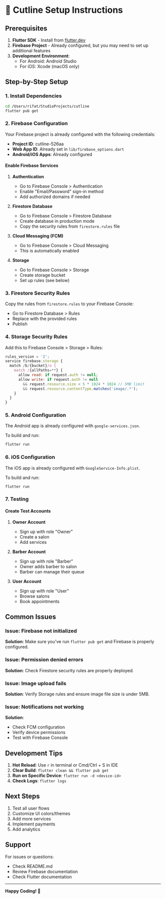 # 🚀 Cutline Setup Instructions

## Prerequisites

1. **Flutter SDK** - Install from [flutter.dev](https://flutter.dev)
2. **Firebase Project** - Already configured, but you may need to set up additional features
3. **Development Environment**:
   - For Android: Android Studio
   - For iOS: Xcode (macOS only)

## Step-by-Step Setup

### 1. Install Dependencies

```bash
cd /Users/rifat/StudioProjects/cutline
flutter pub get
```

### 2. Firebase Configuration

Your Firebase project is already configured with the following credentials:
- **Project ID**: cutline-526aa
- **Web App ID**: Already set in `lib/firebase_options.dart`
- **Android/iOS Apps**: Already configured

#### Enable Firebase Services

1. **Authentication**
   - Go to Firebase Console > Authentication
   - Enable "Email/Password" sign-in method
   - Add authorized domains if needed

2. **Firestore Database**
   - Go to Firebase Console > Firestore Database
   - Create database in production mode
   - Copy the security rules from `firestore.rules` file

3. **Cloud Messaging (FCM)**
   - Go to Firebase Console > Cloud Messaging
   - This is automatically enabled

4. **Storage**
   - Go to Firebase Console > Storage
   - Create storage bucket
   - Set up rules (see below)

### 3. Firestore Security Rules

Copy the rules from `firestore.rules` to your Firebase Console:
- Go to Firestore Database > Rules
- Replace with the provided rules
- Publish

### 4. Storage Security Rules

Add this to Firebase Console > Storage > Rules:

```javascript
rules_version = '2';
service firebase.storage {
  match /b/{bucket}/o {
    match /{allPaths=**} {
      allow read: if request.auth != null;
      allow write: if request.auth != null
        && request.resource.size < 5 * 1024 * 1024 // 5MB limit
        && request.resource.contentType.matches('image/.*');
    }
  }
}
```

### 5. Android Configuration

The Android app is already configured with `google-services.json`.

To build and run:
```bash
flutter run
```

### 6. iOS Configuration

The iOS app is already configured with `GoogleService-Info.plist`.

To build and run:
```bash
flutter run
```

### 7. Testing

#### Create Test Accounts

1. **Owner Account**
   - Sign up with role "Owner"
   - Create a salon
   - Add services

2. **Barber Account**
   - Sign up with role "Barber"
   - Owner adds barber to salon
   - Barber can manage their queue

3. **User Account**
   - Sign up with role "User"
   - Browse salons
   - Book appointments

## Common Issues

### Issue: Firebase not initialized

**Solution**: Make sure you've run `flutter pub get` and Firebase is properly configured.

### Issue: Permission denied errors

**Solution**: Check Firestore security rules are properly deployed.

### Issue: Image upload fails

**Solution**: Verify Storage rules and ensure image file size is under 5MB.

### Issue: Notifications not working

**Solution**: 
- Check FCM configuration
- Verify device permissions
- Test with Firebase Console

## Development Tips

1. **Hot Reload**: Use `r` in terminal or Cmd/Ctrl + S in IDE
2. **Clear Build**: `flutter clean && flutter pub get`
3. **Run on Specific Device**: `flutter run -d <device-id>`
4. **Check Logs**: `flutter logs`

## Next Steps

1. Test all user flows
2. Customize UI colors/themes
3. Add more services
4. Implement payments
5. Add analytics

## Support

For issues or questions:
- Check README.md
- Review Firebase documentation
- Check Flutter documentation

---

**Happy Coding! 🎉**
